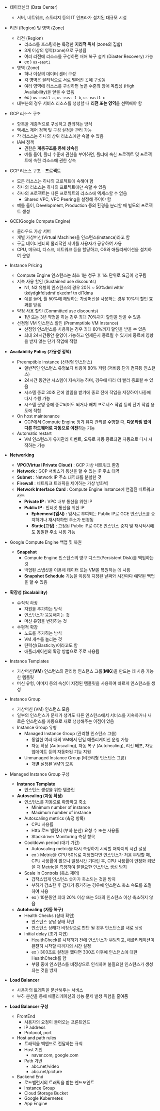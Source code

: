 - 데이터센터 (Data Center)
    - 서버, 네트워크, 스토리지 등의 IT 인프라가 설치된 대규모 시설
    
- 리전 (Region) 및 영역 (Zone)
    - 리전 (Region)
        - 리소스를 호스팅하는 특정한 **지리적 위치** (zone의 집합)
        - 3개 이상의 영역(zone)으로 구성됨
        - 여러 리전에 리소스를 구성하면 재해 복구 설계 (Diaster Recovery) 가능
        - ex ) `us-east1`
    - 영역 (Zone)
        - 하나 이상의 데이터 센터 구성
        - 각 영역은 물리적으로 서로 떨어진 곳에 구성됨
        - 여러 영역에 리소스를 구성하면 높은 수준의 장애 독립성 (High Availability)을 얻을 수 있음
        - ex ) `us-east1-a`, `us-east-1-b`, `us-east1-c`
    - 대부분의 경우 서비스 리소스를 생성할 때 **리전 또는 영역**을 선택해야 함

- GCP 리소스 구조
    - 항목을 계층적으로 구성하고 관리하는 방식
    - 엑세스 제어 정책 및 구성 설정을 관리 가능
    - 각 리소스는 하나의 상위 리소스에만 속할 수 있음
    - IAM 정책
        - 권한은 **계층구조를 통해 상속**됨
        - 예를 들어, 폴더 수준에 권한을 부여하면, 폴더에 속한 프로젝트 및 프로젝트에 속한 리소스에 권한 상속

- GCP 리소스 구조 - **프로젝트**
    - 모든 리소스는 하나의 프로젝트에 속해야 함
    - 하나의 리소스는 하나의 프로젝트에만 속할 수 있음
    - 하나의 프로젝트는 다른 프로젝트의 리소스에 엑세스할 수 없음
        - Shared VPC, VPC Peering을 설정해 주어야 함
    - 예를 들어, Development, Production 등의 환경을 분리할 때 별도의 프로젝트 생성

- GCE(Google Compute Engine)
    - 클라우드 가상 서버
    - 개별 가상머신(Virtual Machine)을 인스턴스(instance)라고 함
    - 구글 데이터센터의 물리적인 서버를 사용자가 공유하여 사용
    - CPU, 메모리, 디스크, 네트워크 등을 할당하고, OS와 애플리케이션을 설치하여 운영

- Instance Pricing
    - Compute Engine 인스턴스는 최초 1분 청구 후 1초 단위로 요금이 청구됨
    - 지속 사용 할인 (Sustained use discounts)
        - N1, N2 유형의 인스턴스의 경우 20% ~ 50%dml wlthr tkdydgkfdlsdmf qkedmf tn dlTdma
        - 예를 들어, 월 50%에 해당하는 가상머신을 사용하는 경우 10%의 할인 효과를 받음
    - 약정 사용 할인 (Committed use discounts)
        - 1년 또는 3년 약정을 하는 경우 최대 70%까지 할인을 받을 수 있음
    - 선점형 VM 인스턴스 할인 (Premmptible VM Instance)
        - 선점형 인스턴스를 사용하는 경우 최대 80%까지 할인을 받을 수 있음
        - 최대 24시간동안 운영이 가능하고 언제든지 종료될 수 있기에 종료에 영향을 받지 않는 단기 작업에 적합

- **Availability Policy (가용성 정책)**
    - Preemptible Instance (선점형 인스턴스)
        - 일반적인 인스턴스 유형보다 비용이 80% 저렴 (저비용 단기 컴퓨팅 인스턴스)
        - 24시간 동안만 시스템이 지속가능 하며, 경우에 따라 더 빨리 종료될 수 있음
        - 시스템 종료 30초 전에 알림을 받기에 종료 전에 작업을 저장하여 나중에 다시 수행 가능
        - 시스템 운영 중에 종료되어도 되거나 배치 프로세스 작업 등의 단기 작업 용도에 적합
    - On host maintenance
        - GCP에서 Compute Engine 정기 유지 관리를 수행할 때, **다운타임 없이 다른 하드웨어로 자동으로 이전**하는 기능
    - Automatic restart
        - VM 인스턴스가 유지관리 이벤트, 오류로 자동 종료되면 자동으로 다시 시작하는 기능

- **Networking**
    - **VPC(Virtual Private Cloud)** : GCP 가상 네트워크 환경
    - **Network** : GCP 서비스가 통신을 할 수 있는 IP 주소 대역
    - **Subnet** : Network IP 주소 대역대를 분할한 것
    - **Firewall** : 네트워크 트래픽을 제어하는 가상 방화벽
    - **Network Interface Card** : Compute Engine Instance에 연결된 네트워크 카드
        - **Private IP** : VPC 내부 통신을 위한 IP
        - **Public IP** : 인터넷 통신을 위한 IP
            - **Ephemeral(임시)** : 임시로 부여되는 Public IP로 GCE 인스턴스를 중지하거나 재시작하면 주소가 변경됨
            - **Static(고정)** : 고정된 Public IP로 GCE 인스턴스 중지 및 재시작시에도 동일한 주소 사용 가능

- Google Compute Engine 백업 및 복원
    - **Snapshot**
        - Compute Engine 인스턴스의 영구 디스크(Persistent Disk)를 백업하는 것
        - 백업된 스냅샷을 이용해 데이터 또는 VM을 복원하는 데 사용
        - **Snapshot Schedule** 기능을 이용해 지정된 날짜와 시간마다 예약된 백업을 할 수 있음
    
- **확장성 (Scalability)**
    - 수직적 확장
        - 자원을 추가하는 방식
        - 인스턴스가 뚱뚱해지는 것
        - 머신 유형을 변경하는 것
    - 수평적 확장
        - 노드를 추가하는 방식
        - VM 개수를 늘리는 것
        - 탄력성(Elasticity)이라고도 함
        - 애플리케이션의 확장 방법으로 주로 사용됨
    
- Instance Templates
    - 가상머신(**VM**) 인스턴스와 관리형 인스턴스 그룹(**MIG**)을 만드는 데 사용 가능한 템플릿
    - 머신 유형, 이미지 등의 속성이 지정된 템플릿을 사용하여 빠르게 인스턴스를 생성
    
- Instance Group
    - 가상머신 (VM) 인스턴스 모음
    - 일부의 인스턴스가 문제가 생겨도 다른 인스턴스에서 서비스를 지속하거나 새로운 인스턴스를 자동으로 새로 생성해주는 이점이 있음
    - Instance Group 유형
        - Managed Instance Group (관리형 인스턴스 그룹)
            - 동일한 여러 대의 VM에서 단일 애플리케이션 운영 가능
            - 자동 확장 (Autoscaling), 자동 복구 (Autohealing), 리전 배포, 자동 업데이트 등의 자동화된 기능 지원
        - Unmanaged Instance Group (비관리형 인스턴스 그룹)
            - 개별 설정된 VM의 모음
    
- Managed Instance Group 구성
    - **Instance Template**
        - 인스턴스 생성을 위한 템플릿
    - **Autoscaling (자동 확장)**
        - 인스턴스를 자동으로 확장하고 축소
            - Minimum number of instance
            - Maximum number of instance
        - Autoscaling metrics (측정 항목)
            - CPU 사용률
            - Http 로드 밸런서 (부하 분산) 요청 수 또는 사용률
            - Stackdriver Monitoring 측정 항목
        - Cooldown period (대기 기간)
            - Autoscaling metric을 다시 측정하기 시작할 때까지의 시간 설정
            - ex ) Metric을 CPU 50%로 지정했다면 인스턴스가 처음 부팅할 때, CPU 사용률이 많으니 일정시간 기다린 후, CPU 사용률이 안정화 되었을 때 Metric을 측정하여 불필요한 인스턴스 생성 방지
        - Scale In Controls (축소 제어)
            - 갑작스럽게 인스턴스 숫자가 축소되는 것을 방지
            - 부하가 감소한 후 갑자기 증가하는 경우에 인스턴스 축소 속도를 조절하여 사용
            - ex ) 10분동안 최대 20% 이상 또는 5대의 인스턴스 이상 축소하지 않음
    - **Autohealing (자동 복구)**
        - Health Checks (상태 확인)
            - 인스턴스 응답 상태 확인
            - 인스턴스 상태가 비정상으로 판단 될 경우 인스턴스를 새로 생성
        - Initial delay (초기 지연)
            - HealthCheck를 시작하기 전에 인스턴스가 부팅되고, 애플리케이션이 완전히 시작할 때까지의 시간 설정
            - ex ) 300초로 설정을 했다면 300초 이후에 인스턴스에 대한 HealthCheck를 함
            - 부팅 중에 인스턴스를 비정상으로 인식하여 불필요한 인스턴스가 생성되는 것을 방지
    
- **Load Balancer**
    - 사용자의 트래픽을 분산해주는 서비스
    - 부하 분산을 통해 애플리케이션의 성능 문제 발생 위험을 줄여줌
    
- **Load Balancer 구성**
    - FrontEnd
        - 사용자의 요청이 들어오는 프론트엔드
        - IP address
        - Protocol, port
    - Host and path rules
        - 트래픽을 백엔드로 전달하는 규칙
        - Host 기반
            - naver.com, google.com
        - Path 기반
            - abc.net/video
            - abc.net/picture
    - Backend End
        - 로드밸런서의 트래픽을 받는 엔드포인트
        - Instance Group
        - Cloud Storage Bucket
        - Google Kubernetes
        - App Engine